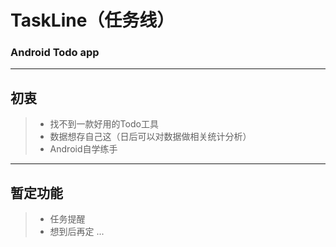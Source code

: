 # TaskLine（任务线）
### Android Todo app
---

## 初衷
> * 找不到一款好用的Todo工具
> * 数据想存自己这（日后可以对数据做相关统计分析）
> * Android自学练手

--- 

## 暂定功能
> * 任务提醒
> * 想到后再定 ...



